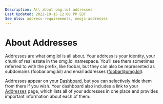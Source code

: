 ```yaml
---
Description: All about omg.lol addresses  
Last Updated: 2022-10-15 12:08 PM EDT
See Also: address-requirements, emoji-addresses
---
```


# About Addresses

Addresses are what omg.lol is all about. Your address is your identity, your chunk of real estate in the omg.lol namespace. You’ll see them sometimes referred to with the <i class="fa-solid fa-at"></i> prefix, like <i class="fa-solid fa-at"></i>foobar, but they can also be represented as subdomains (foobar.omg.lol) and email addresses (foobar@omg.lol).

Addresses appear on your [Dashboard](/help/dashboard), but you can selectively hide them from there if you wish. Your dashboard also includes a link to your [Addresses](/addresses) page, which lists all of your addresses in one place and provides important information about each of them.
